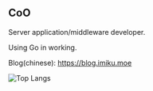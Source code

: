 ## CoO

Server application/middleware developer.

Using Go in working.

Blog(chinese): https://blog.imiku.moe

![Top Langs](https://github-readme-stats.vercel.app/api/top-langs/?username=delichik&hide=css,html&exclude_repo=fuwari,blog)
